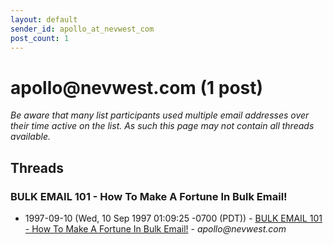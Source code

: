 ```yaml
---
layout: default
sender_id: apollo_at_nevwest_com
post_count: 1
---
```


# apollo<span>@</span>nevwest.com (1 post)

_Be aware that many list participants used multiple email addresses over their time active on the list. As such this page may not contain all threads available._

## Threads

### BULK EMAIL 101 - How To Make A Fortune In Bulk Email!
+ 1997-09-10 (Wed, 10 Sep 1997 01:09:25 -0700 (PDT)) - [BULK EMAIL 101 - How To Make A Fortune In Bulk Email!](/archive/1997/09/29cc2ebc575c22da67d31e07a377a215a1efd0243ca18b834b2a600cf50a15dc) - _apollo@nevwest.com_

